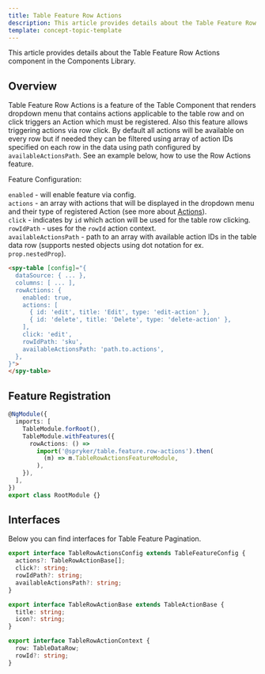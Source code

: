 ```yaml
---
title: Table Feature Row Actions
description: This article provides details about the Table Feature Row Actions component in the Components Library.
template: concept-topic-template
---
```


This article provides details about the Table Feature Row Actions component in the Components Library.

## Overview

Table Feature Row Actions is a feature of the Table Component that renders dropdown 
menu that contains actions applicable to the table row and on click triggers an Action which must be registered. 
Also this feature allows triggering actions via row click.
By default all actions will be available on every row but if needed they can be filtered using array of 
action IDs specified on each row in the data using path configured by `availableActionsPath`.
See an example below, how to use the Row Actions feature.

Feature Configuration:

`enabled` - will enable feature via config.  
`actions` - an array with actions that will be displayed in the dropdown menu and their type of 
registered Action (see more about [Actions](/docs/marketplace/dev/front-end/ui-components-library/actions/)).  
`click` - indicates by `id` which action will be used for the table row clicking.  
`rowIdPath` - uses for the `rowId` action context.  
`availableActionsPath` - path to an array with available action IDs in the table data row (supports nested objects 
using dot notation for ex. `prop.nestedProp`).  

```html
<spy-table [config]="{
  dataSource: { ... },
  columns: [ ... ],
  rowActions: {
    enabled: true,
    actions: [
      { id: 'edit', title: 'Edit', type: 'edit-action' },
      { id: 'delete', title: 'Delete', type: 'delete-action' },
    ],
    click: 'edit',
    rowIdPath: 'sku',
    availableActionsPath: 'path.to.actions',
  },                                                                                        
}">
</spy-table>
```

## Feature Registration

```ts
@NgModule({
  imports: [
    TableModule.forRoot(),
    TableModule.withFeatures({
      rowActions: () =>
        import('@spryker/table.feature.row-actions').then(
          (m) => m.TableRowActionsFeatureModule,
        ),    
    }),
  ],
})
export class RootModule {}
```

## Interfaces

Below you can find interfaces for Table Feature Pagination.

```ts
export interface TableRowActionsConfig extends TableFeatureConfig {
  actions?: TableRowActionBase[];
  click?: string;
  rowIdPath?: string;
  availableActionsPath?: string;
}

export interface TableRowActionBase extends TableActionBase {
  title: string;
  icon?: string;
}

export interface TableRowActionContext {
  row: TableDataRow;
  rowId?: string;
}
```
